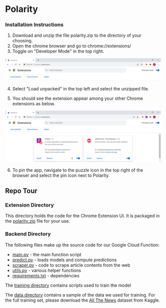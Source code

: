 # Polarity

### Installation Instructions

1. Download and unzip the file polarity.zip to the directory of your choosing.
2. Open the chrome browser and go to chrome://extensions/
3. Toggle on "Developer Mode" in the top right.

![image](./assets/chrome_extensions.PNG)

4. Select "Load unpacked" in the top left and select the unzipped file.

5. You should see the extension appear among your other Chrome extensions as below.

![image](./assets/polarity_extension.PNG)

6. To pin the app, navigate to the puzzle icon in the top right of the browser and select the pin icon next to Polarity.

## Repo Tour
### Extension Directory
This directory holds the code for the Chrome Extension UI. It is packaged in the [polarity.zip](https://github.com/tassossapalidis/biasclassifier/blob/main/polarity.zip) file for your use.

### Backend Directory
The following files make up the source code for our Google Cloud Function:
* [main.py](https://github.com/tassossapalidis/biasclassifier/blob/main/backend/main.py) - the main function script
* [predict.py](https://github.com/tassossapalidis/biasclassifier/blob/main/backend/predict.py) - loads models and compute predictions
* [scraper.py](https://github.com/tassossapalidis/biasclassifier/blob/main/backend/scraper.py) - code to scrape article contents from the web
* [utils.py](https://github.com/tassossapalidis/biasclassifier/blob/main/backend/utils.py) - various helper functions
* [requirements.txt](https://github.com/tassossapalidis/biasclassifier/blob/main/backend/requirements.txt) - dependencies

The [training directory](https://github.com/tassossapalidis/biasclassifier/tree/main/backend/training) contains scripts used to train the model

The [data directory](https://github.com/tassossapalidis/biasclassifier/tree/main/backend/data) contains a sample of the data we used for training. For the full training set, please download the [All The News](https://www.kaggle.com/snapcrack/all-the-news) dataset from Kaggle.
